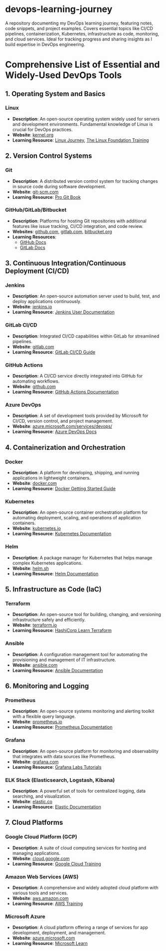 # devops-learning-journey
A repository documenting my DevOps learning journey, featuring notes, code snippets, and project examples. Covers essential topics like CI/CD pipelines, containerization, Kubernetes, infrastructure as code, monitoring, and cloud services. Ideal for tracking progress and sharing insights as I build expertise in DevOps engineering.


# Comprehensive List of Essential and Widely-Used DevOps Tools

## 1. Operating System and Basics
### Linux
- **Description**: An open-source operating system widely used for servers and development environments. Fundamental knowledge of Linux is crucial for DevOps practices.
- **Website**: [kernel.org](https://www.kernel.org/)
- **Learning Resource**: [Linux Journey](https://linuxjourney.com/), [The Linux Foundation Training](https://training.linuxfoundation.org/)

## 2. Version Control Systems
### Git
- **Description**: A distributed version control system for tracking changes in source code during software development.
- **Website**: [git-scm.com](https://git-scm.com/)
- **Learning Resource**: [Pro Git Book](https://git-scm.com/book/en/v2)

### GitHub/GitLab/Bitbucket
- **Description**: Platforms for hosting Git repositories with additional features like issue tracking, CI/CD integration, and code review.
- **Websites**: [github.com](https://github.com/), [gitlab.com](https://gitlab.com/), [bitbucket.org](https://bitbucket.org/)
- **Learning Resources**:
  - [GitHub Docs](https://docs.github.com/en)
  - [GitLab Docs](https://docs.gitlab.com/)

## 3. Continuous Integration/Continuous Deployment (CI/CD)
### Jenkins
- **Description**: An open-source automation server used to build, test, and deploy applications continuously.
- **Website**: [jenkins.io](https://www.jenkins.io/)
- **Learning Resource**: [Jenkins User Documentation](https://www.jenkins.io/doc/)

### GitLab CI/CD
- **Description**: Integrated CI/CD capabilities within GitLab for streamlined pipelines.
- **Website**: [gitlab.com](https://docs.gitlab.com/ee/ci/)
- **Learning Resource**: [GitLab CI/CD Guide](https://docs.gitlab.com/ee/ci/)

### GitHub Actions
- **Description**: A CI/CD service directly integrated into GitHub for automating workflows.
- **Website**: [github.com](https://github.com/features/actions)
- **Learning Resource**: [GitHub Actions Documentation](https://docs.github.com/en/actions)

### Azure DevOps
- **Description**: A set of development tools provided by Microsoft for CI/CD, version control, and project management.
- **Website**: [azure.microsoft.com/services/devops/](https://azure.microsoft.com/en-us/services/devops/)
- **Learning Resource**: [Azure DevOps Docs](https://docs.microsoft.com/en-us/azure/devops/)

## 4. Containerization and Orchestration
### Docker
- **Description**: A platform for developing, shipping, and running applications in lightweight containers.
- **Website**: [docker.com](https://www.docker.com/)
- **Learning Resource**: [Docker Getting Started Guide](https://docs.docker.com/get-started/)

### Kubernetes
- **Description**: An open-source container orchestration platform for automating deployment, scaling, and operations of application containers.
- **Website**: [kubernetes.io](https://kubernetes.io/)
- **Learning Resource**: [Kubernetes Documentation](https://kubernetes.io/docs/)

### Helm
- **Description**: A package manager for Kubernetes that helps manage complex Kubernetes applications.
- **Website**: [helm.sh](https://helm.sh/)
- **Learning Resource**: [Helm Documentation](https://helm.sh/docs/)

## 5. Infrastructure as Code (IaC)
### Terraform
- **Description**: An open-source tool for building, changing, and versioning infrastructure safely and efficiently.
- **Website**: [terraform.io](https://www.terraform.io/)
- **Learning Resource**: [HashiCorp Learn Terraform](https://learn.hashicorp.com/terraform)

### Ansible
- **Description**: A configuration management tool for automating the provisioning and management of IT infrastructure.
- **Website**: [ansible.com](https://www.ansible.com/)
- **Learning Resource**: [Ansible Documentation](https://docs.ansible.com/ansible/latest/index.html)

## 6. Monitoring and Logging
### Prometheus
- **Description**: An open-source systems monitoring and alerting toolkit with a flexible query language.
- **Website**: [prometheus.io](https://prometheus.io/)
- **Learning Resource**: [Prometheus Documentation](https://prometheus.io/docs/introduction/overview/)

### Grafana
- **Description**: An open-source platform for monitoring and observability that integrates with data sources like Prometheus.
- **Website**: [grafana.com](https://grafana.com/)
- **Learning Resource**: [Grafana Labs Tutorials](https://grafana.com/tutorials/)

### ELK Stack (Elasticsearch, Logstash, Kibana)
- **Description**: A powerful set of tools for centralized logging, data searching, and visualization.
- **Website**: [elastic.co](https://www.elastic.co/what-is/elk-stack)
- **Learning Resource**: [Elastic Documentation](https://www.elastic.co/guide/index.html)

## 7. Cloud Platforms
### Google Cloud Platform (GCP)
- **Description**: A suite of cloud computing services for hosting and managing applications.
- **Website**: [cloud.google.com](https://cloud.google.com/)
- **Learning Resource**: [Google Cloud Training](https://cloud.google.com/training)

### Amazon Web Services (AWS)
- **Description**: A comprehensive and widely adopted cloud platform with various tools and services.
- **Website**: [aws.amazon.com](https://aws.amazon.com/)
- **Learning Resource**: [AWS Training](https://aws.amazon.com/training/)

### Microsoft Azure
- **Description**: A cloud platform offering a range of services for app development, deployment, and management.
- **Website**: [azure.microsoft.com](https://azure.microsoft.com/)
- **Learning Resource**: [Microsoft Learn](https://docs.microsoft.com/en-us/learn/)
